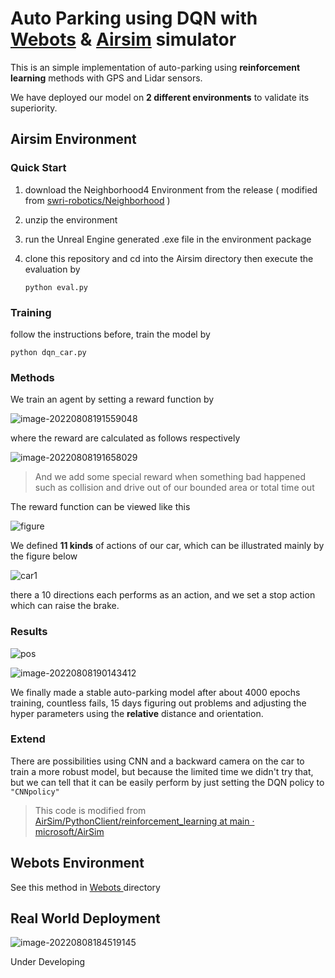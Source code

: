 # Auto Parking using DQN with [Webots](https://www.cyberbotics.com/) & [Airsim](https://microsoft.github.io/AirSim/) simulator

This is an simple implementation of auto-parking using **reinforcement learning** methods with GPS and Lidar sensors.

We have deployed our model on **2 different environments** to validate its superiority.

## Airsim Environment

### Quick Start

1. download the Neighborhood4 Environment from the release ( modified from [swri-robotics/Neighborhood](https://github.com/swri-robotics/Neighborhood) )

2. unzip the environment

3. run the Unreal Engine generated .exe file in the environment package

4. clone this repository and cd into the Airsim directory then execute the evaluation by 

   ```shell
   python eval.py
   ```

### Training

follow the instructions before, train the model by

```
python dqn_car.py
```



### Methods

We train an agent by setting a reward function by

![image-20220808191559048](https://s2.loli.net/2022/08/08/lo46cOyn8LjbPUs.png)

where the reward are calculated as follows respectively

![image-20220808191658029](https://s2.loli.net/2022/08/08/5NOvxcZRfakndIQ.png)

> And we add some special reward when something bad happened such as collision and drive out of our bounded area or total time out

The reward function can be viewed like this

![figure](https://s2.loli.net/2022/08/08/lGfXLVu6N3UdeFm.png)

We defined **11 kinds** of actions of our car, which can be illustrated mainly by the figure below

![car1](https://s2.loli.net/2022/08/08/f2X6hp8WJwzVRbc.png)

there a 10 directions each performs as an action, and we set a stop action which can raise the brake.

### Results

![pos](https://s2.loli.net/2022/08/08/BtMD3271esLaqCd.png)

![image-20220808190143412](https://s2.loli.net/2022/08/08/oibEIgYzO2vR6aV.png)

We finally made a stable auto-parking model after about 4000 epochs training, countless fails, 15 days figuring out problems and adjusting the hyper parameters using the **relative** distance and orientation.

### Extend

There are possibilities using CNN and a backward camera on the car to train a more robust model, but because the limited time we didn't try that, but we can tell that it can be easily perform by just setting the DQN policy to `"CNNpolicy"` 

> This code is modified from [AirSim/PythonClient/reinforcement_learning at main · microsoft/AirSim](https://github.com/Microsoft/AirSim/tree/main/PythonClient/reinforcement_learning)

## Webots Environment

See this method in [Webots ](https://github.com/Huang-Shijie-SDUWH/Reinforcement_Learning_Auto_Parking/tree/master/Webots) directory

## Real World Deployment

![image-20220808184519145](https://s2.loli.net/2022/08/08/gdAkiKp8xYNf1zU.png)

Under Developing